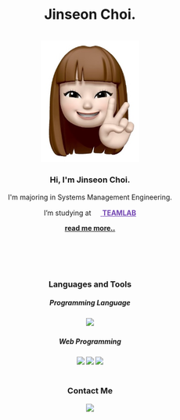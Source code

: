 <header>
  <div align='center'>
    <h1>Jinseon Choi.</h1>
    </br><img src="me.jpeg" width="200px">
    <h3>Hi, I'm <strong>Jinseon Choi.</strong></h3>
    <p>I'm majoring in Systems Management Engineering.</p>
    <p>I’m studying at <a href="https://blissray.notion.site/blissray/TEAMLAB-d690ca4b3f4d44449520ed21e9b51739" style="color:#7346B2">
      <img src="https://avatars.githubusercontent.com/u/8847097?s=200&v=4" width="15px;" height="15px;"/>
      <strong>TEAMLAB</strong></a></p>
    <strong><a href="https://heavenly-nylon-4ca.notion.site/About-me-Realsunchoi-30983455a1e94a5f8cd2c7046feea6c3">read me more..</a>
  </div>
</header>
  
<body>
  <div align='center'>
    <br>
    <h3>Languages and Tools</h3>
      <h5>Programming Language</h5>
        <img src="https://img.shields.io/badge/Python-000000?style=round-square&logo=Python&logoColor=blue"/>
      <h5>Web Programming</h5>
        <img src="https://img.shields.io/badge/react-000000?style=round-square&logo=react&logoColor=bluegreen"/>        
        <img src="https://img.shields.io/badge/Vue.js-000000?style=round-square&logo=Vue.js&logoColor=bluegreen"/>
        <img src="https://img.shields.io/badge/Node.js-000000?style=round-square&logo=Node.js&logoColor=bluegreen"/>
    <br>
    <br>
    <h3>Contact Me</h3>
    <p>
      <a href="mailto:sttaurt@gmail.com"><img src="https://img.shields.io/badge/Gmail-000000?style=round-square&logo=gmail&logoColor=EA4335"/></a>
    </p>
    <br>
  </div>
</body>
